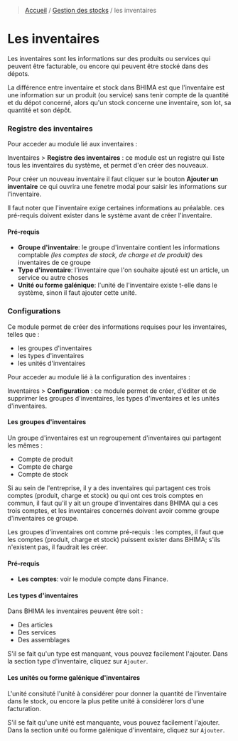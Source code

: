 > [Accueil](../index.md) / [Gestion des stocks](./index.md) / les inventaires

# Les inventaires

Les inventaires sont les informations sur des produits ou services qui peuvent être facturable, ou encore qui peuvent être stocké dans des dépots.

La différence entre inventaire et stock dans BHIMA est que l'inventaire est une information sur un produit (ou service) sans tenir compte de la quantité et du dépot concerné, alors qu'un stock concerne une inventaire, son lot, sa quantité et son dépôt.

### Registre des inventaires

Pour acceder au module lié aux inventaires :

<div class = "bs-callout bs-callout-success">
  <p>Inventaires > <strong>Registre des inventaires</strong> : ce module est un registre qui liste tous les inventaires du système, et permet d'en créer des nouveaux.
  </p>
</div>

Pour créer un nouveau inventaire il faut cliquer sur le bouton **Ajouter un inventaire** ce qui ouvrira une fenetre modal pour saisir les informations sur l'inventaire.

Il faut noter que l'inventaire exige certaines informations au préalable. ces pré-requis doivent exister dans le système avant de créer l'inventaire.

<div class = "bs-callout bs-callout-warning">
  <h4>Pré-requis</h4>
  <ul>
    <li>
      <strong>Groupe d'inventaire</strong>: le groupe d'inventaire contient les informations comptable <em>(les comptes de stock, de charge et de produit)</em> des inventaires de ce groupe
    </li>
    <li>
      <strong>Type d'inventaire</strong>: l'inventaire que l'on souhaite ajouté est un article, un service ou autre choses
    </li>
    <li>
      <strong>Unité ou forme galénique</strong>: l'unité de l'inventaire existe t-elle dans le système, sinon il faut ajouter cette unité.
    </li>
  </ul>
</div>

### Configurations

Ce module permet de créer des informations requises pour les inventaires, telles que : 
- les groupes d'inventaires
- les types d'inventaires
- les unités d'inventaires

Pour acceder au module lié à la configuration des inventaires :

<div class = "bs-callout bs-callout-success">
  <p>
  Inventaires > <strong>Configuration</strong> : ce module permet de créer, d'éditer et de supprimer les groupes d'inventaires, les types d'inventaires et les unités d'inventaires.
  </p>
</div>

#### Les groupes d'inventaires

Un groupe d'inventaires est un regroupement d'inventaires qui partagent les mêmes :
- Compte de produit
- Compte de charge
- Compte de stock

Si au sein de l'entreprise, il y a des inventaires qui partagent ces trois comptes (produit, charge et stock) ou qui ont ces trois comptes en commun, il faut qu'il y ait un groupe d'inventaires dans BHIMA qui a ces trois comptes, et les inventaires concernés doivent avoir comme groupe d'inventaires ce groupe.

Les groupes d'inventaires ont comme pré-requis : les comptes, il faut que les comptes (produit, charge et stock) puissent exister dans BHIMA; s'ils n'existent pas, il faudrait les créer.

<div class = "bs-callout bs-callout-warning">
  <h4>Pré-requis</h4>
  <ul>
    <li>
      <strong>Les comptes</strong>: voir le module compte dans Finance.
    </li>
  </ul>
</div>

#### Les types d'inventaires

Dans BHIMA les inventaires peuvent être soit : 
- Des articles
- Des services
- Des assemblages

S'il se fait qu'un type est manquant, vous pouvez facilement l'ajouter. Dans la section type d'inventaire, cliquez sur `Ajouter`.

#### Les unités ou forme galénique d'inventaires

L'unité consituté l'unité à considérer pour donner la quantité de l'inventaire dans le stock, ou encore la plus petite unité à considérer lors d'une facturation.

S'il se fait qu'une unité est manquante, vous pouvez facilement l'ajouter. Dans la section unité ou forme galénique d'inventaire, cliquez sur `Ajouter`.